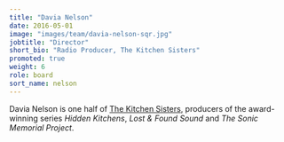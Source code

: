 ```yaml
---
title: "Davia Nelson"
date: 2016-05-01
image: "images/team/davia-nelson-sqr.jpg"
jobtitle: "Director"
short_bio: "Radio Producer, The Kitchen Sisters"
promoted: true
weight: 6
role: board
sort_name: nelson
---
```


Davia Nelson is one half of [The Kitchen Sisters](https://kitchensisters.org/), producers of the award-winning series _Hidden Kitchens_, _Lost & Found Sound_ and _The Sonic Memorial Project_.
